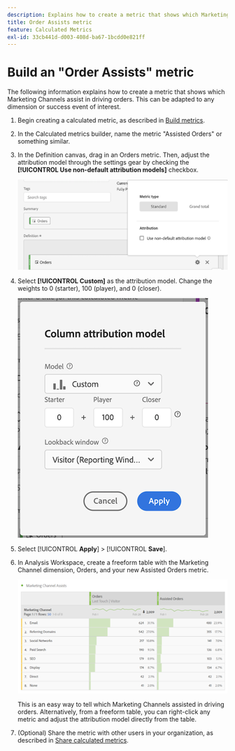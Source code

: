 ```yaml
---
description: Explains how to create a metric that shows which Marketing Channels assist in driving orders. This can be adapted to any dimension or success event of interest.
title: Order Assists metric
feature: Calculated Metrics
exl-id: 33cb441d-d003-408d-ba67-1bcdd0e821ff
---
```

# Build an "Order Assists" metric

The following information explains how to create a metric that shows which Marketing Channels assist in driving orders. This can be adapted to any dimension or success event of interest. 

1. Begin creating a calculated metric, as described in [Build metrics](/help/components/c-calcmetrics/c-workflow/cm-workflow/c-build-metrics/cm-build-metrics.md).

1. In the Calculated metrics builder, name the metric "Assisted Orders" or something similar.

1. In the Definition canvas, drag in an Orders metric. Then, adjust the attribution model through the settings gear by checking the **[!UICONTROL Use non-default attribution models]** checkbox.

   ![](assets/attr-model.png)

1. Select **[!UICONTROL Custom]** as the attribution model. Change the weights to 0 (starter), 100 (player), and 0 (closer).

   ![](assets/custom-attr-model.png)

1. Select [!UICONTROL **Apply**] > [!UICONTROL **Save**].

1. In Analysis Workspace, create a freeform table with the Marketing Channel dimension, Orders, and your new Assisted Orders metric.

   ![](assets/mktg-channel-assists.png)

   This is an easy way to tell which Marketing Channels assisted in driving orders. Alternatively, from a freeform table, you can right-click any metric and adjust the attribution model directly from the table.

1. (Optional) Share the metric with other users in your organization, as described in [Share calculated metrics](/help/components/c-calcmetrics/c-workflow/cm-workflow/cm-sharing.md).
